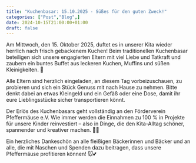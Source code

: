 ```yaml
---
title: "Kuchenbasar: 15.10.2025 - Süßes für den guten Zweck!"
categories: ["Post","Blog",]
date: 2024-10-15T21:00:00+01:00
draft: false
---
```


Am Mittwoch, den 15. Oktober 2025, duftet es in unserer Kita wieder herrlich nach frisch gebackenem Kuchen!
Beim traditionellen Kuchenbasar beteiligen sich unsere engagierten Eltern mit viel Liebe und Tatkraft und zaubern ein buntes Buffet aus leckeren Kuchen, Muffins und süßen Kleinigkeiten. 💛

Alle Eltern sind herzlich eingeladen, an diesem Tag vorbeizuschauen, zu probieren und sich ein Stück Genuss mit nach Hause zu nehmen.
Bitte denkt dabei an etwas Kleingeld und ein Gefäß oder eine Dose, damit ihr eure Lieblingsstücke sicher transportieren könnt.

Der Erlös des Kuchenbasars geht vollständig an den Förderverein Pfeffermäuse e.V.
Wie immer werden die Einnahmen zu 100 % in Projekte für unsere Kinder reinvestiert – also in Dinge, die den Kita-Alltag schöner, spannender und kreativer machen. 🎨✨

Ein herzliches Dankeschön an alle fleißigen Bäckerinnen und Bäcker und an alle, die mit Naschen und Spenden dazu beitragen, dass unsere Pfeffermäuse profitieren können! 🐭💕
